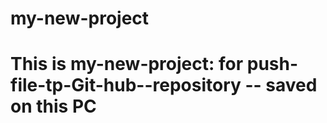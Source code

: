 # my-new-project
# This is my-new-project: for push-file-tp-Git-hub--repository  -- saved on this PC
